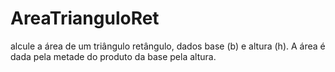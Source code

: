 # AreaTrianguloRet
alcule a área de um triângulo retângulo, dados base (b) e altura (h). A área é dada pela metade do produto da base pela altura.
